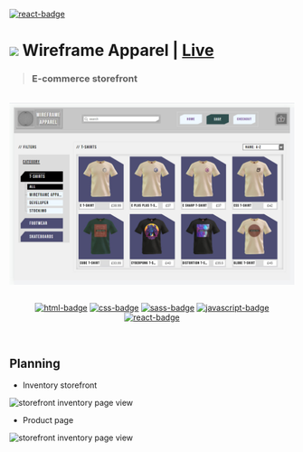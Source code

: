 <a href="#"><img src="https://img.shields.io/badge/react-%2320232a.svg?style=for-the-badge&logo=react&logoColor=%2361DAFB" alt="react-badge"/></a>
# <a href="#"><img src="/src/favicon.ico" width="24"/></a> Wireframe Apparel | <a href="#" target="_blank"> <strong>Live</strong></a>

> ### E-commerce storefront

<br>
<div align="center">
  <a href="#"><img src="media/readme_hero.jpg" width="900"/></a>
  
  ##
  <a href="#"><img src="https://img.shields.io/badge/html5-%23E34F26.svg?style=for-the-badge&logo=html5&logoColor=white" alt="html-badge"/></a>
  <a href="#"><img src="https://img.shields.io/badge/css3-%231572B6.svg?style=for-the-badge&logo=css3&logoColor=white" alt="css-badge"/></a>
  <a href="#"><img src="https://img.shields.io/badge/SASS-hotpink.svg?style=for-the-badge&logo=SASS&logoColor=white" alt="sass-badge"/></a>
  <a href="#"><img src="https://img.shields.io/badge/javascript-%23323330.svg?style=for-the-badge&logo=javascript&logoColor=%23F7DF1E" alt="javascript-badge"/></a>
  <a href="#"><img src="https://img.shields.io/badge/react-%2320232a.svg?style=for-the-badge&logo=react&logoColor=%2361DAFB" alt="react-badge"/></a>

  <br>
</div>

## Planning
 - Inventory storefront
<img src="media/browse-2022-10-06-1715.png" width="600px" height="auto" alt="storefront inventory page view">

 - Product page
<img src="media/item-page-2022-10-06-1819.png" width="600px" height="auto" alt="storefront inventory page view">
